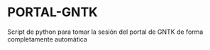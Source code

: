 # PORTAL-GNTK
Script de python para tomar la sesión del portal de GNTK de forma completamente automática
